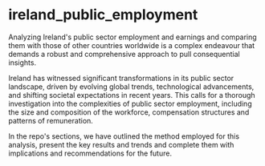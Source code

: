 # ireland_public_employment
Analyzing Ireland's public sector employment and earnings and comparing them with those of other countries worldwide is a complex endeavour that demands a robust and comprehensive approach to pull consequential insights.

Ireland has witnessed significant transformations in its public sector landscape, driven by evolving global trends, technological advancements, and shifting societal expectations in recent years. This calls for a thorough investigation into the complexities of public sector employment, including the size and composition of the workforce, compensation structures and patterns of remuneration.

In the repo's sections, we have outlined the method employed for this analysis, present the key results and trends and complete them with implications and recommendations for the future.
